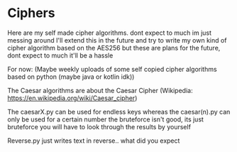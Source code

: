 # Ciphers
Here are my self made cipher algorithms. dont expect to much im just messing around
I'll extend this in the future and try to write my own kind of cipher algorithm based on the AES256 
but these are plans for the future, dont expect to much it'll be a hassle

For now: (Maybe weekly uploads of some self copied cipher algorithms based on python (maybe java or kotlin idk))

The Caesar algorithms are about the Caesar Cipher (Wikipedia: https://en.wikipedia.org/wiki/Caesar_cipher)

The caesarX.py can be used for endless keys whereas the caesar(n).py can only be used for a certain number
the bruteforce isn't good, its just bruteforce you will have to look through the results by yourself

Reverse.py just writes text in reverse.. what did you expect
